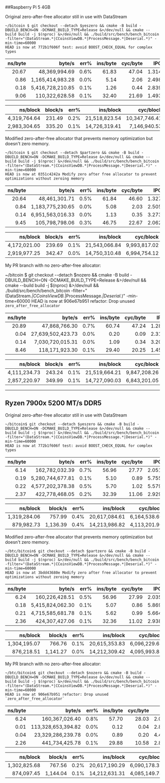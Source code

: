 ##Raspberry Pi 5 4GB

Original zero-after-free allocator still in use with DataStream

```console
~/bitcoin $ git checkout --detach $yeszero && cmake -B build -DBUILD_BENCH=ON -DCMAKE_BUILD_TYPE=Release &>/dev/null && cmake --build build -j $(nproc) &>/dev/null && ./build/src/bench/bench_bitcoin -filter="(DataStream.*|CCoinsViewDB.*|ProcessMessage.*|Deserial.*)" -min-time=60000
HEAD is now at 772b1f606f test: avoid BOOST_CHECK_EQUAL for complex types
```


|             ns/byte |              byte/s |    err% |        ins/byte |        cyc/byte |    IPC |       bra/byte |   miss% |     total | benchmark
|--------------------:|--------------------:|--------:|----------------:|----------------:|-------:|---------------:|--------:|----------:|:----------
|               20.67 |       48,369,994.69 |    0.6% |           61.83 |           47.04 |  1.314 |           8.87 |    0.8% |     68.71 | `CCoinsViewDBFlush`
|                0.86 |    1,165,414,983.28 |    0.0% |            5.14 |            2.06 |  2.498 |           1.04 |    0.0% |     66.01 | `DataStreamAlloc`
|                0.18 |    5,416,728,210.85 |    0.1% |            1.26 |            0.44 |  2.839 |           0.25 |    0.0% |     66.00 | `DataStreamSerializeScript`
|                9.06 |      110,322,628.58 |    0.1% |           32.40 |           21.69 |  1.493 |           6.06 |    0.7% |     66.09 | `ProcessMessageBlock`

|            ns/block |             block/s |    err% |       ins/block |       cyc/block |    IPC |      bra/block |   miss% |     total | benchmark
|--------------------:|--------------------:|--------:|----------------:|----------------:|-------:|---------------:|--------:|----------:|:----------
|        4,319,764.64 |              231.49 |    0.2% |   21,518,823.54 |   10,347,746.41 |  2.080 |   3,965,023.40 |    1.1% |     64.06 | `DeserializeAndCheckBlockTest`
|        2,983,304.65 |              335.20 |    0.1% |   14,726,319.41 |    7,146,940.53 |  2.061 |   2,622,747.10 |    0.7% |     66.04 | `DeserializeBlockTest`

Modified zero-after-free allocator that prevents memory optimization but doesn't
zero memory.

```console
~/bitcoin $ git checkout --detach $partzero && cmake -B build -DBUILD_BENCH=ON -DCMAKE_BUILD_TYPE=Release &>/dev/null && cmake --build build -j $(nproc) &>/dev/null && ./build/src/bench/bench_bitcoin -filter="(DataStream.*|CCoinsViewDB.*|ProcessMessage.*|Deserial.*)" -min-time=60000
HEAD is now at 0351c4242a Modify zero after free allocator to prevent optimizations without zeroing memory
```

|             ns/byte |              byte/s |    err% |        ins/byte |        cyc/byte |    IPC |       bra/byte |   miss% |     total | benchmark
|--------------------:|--------------------:|--------:|----------------:|----------------:|-------:|---------------:|--------:|----------:|:----------
|               20.64 |       48,461,301.71 |    0.5% |           61.84 |           46.60 |  1.327 |           8.87 |    0.8% |     68.28 | `CCoinsViewDBFlush`
|                0.84 |    1,183,775,230.65 |    0.0% |            5.08 |            2.03 |  2.505 |           1.02 |    0.0% |     66.02 | `DataStreamAlloc`
|                0.14 |    6,951,563,016.33 |    0.0% |            1.13 |            0.35 |  3.273 |           0.21 |    0.0% |     66.00 | `DataStreamSerializeScript`
|                9.45 |      105,798,798.06 |    0.3% |           46.75 |           22.67 |  2.062 |           8.46 |    0.5% |     66.14 | `ProcessMessageBlock`

|            ns/block |             block/s |    err% |       ins/block |       cyc/block |    IPC |      bra/block |   miss% |     total | benchmark
|--------------------:|--------------------:|--------:|----------------:|----------------:|-------:|---------------:|--------:|----------:|:----------
|        4,172,021.00 |              239.69 |    0.1% |   21,543,066.84 |    9,993,817.02 |  2.156 |   3,988,350.18 |    1.0% |     63.92 | `DeserializeAndCheckBlockTest`
|        2,919,977.25 |              342.47 |    0.0% |   14,750,310.48 |    6,994,754.12 |  2.109 |   2,646,087.06 |    0.5% |     66.07 | `DeserializeBlockTest`

My PR branch with no zero-after-free allocator:

~/bitcoin $ git checkout --detach $nozero && cmake -B build -DBUILD_BENCH=ON -DCMAKE_BUILD_TYPE=Release &>/dev/null && cmake --build build -j $(nproc) &>/dev/null && ./build/src/bench/bench_bitcoin -filter="(DataStream.*|CCoinsViewDB.*|ProcessMessage.*|Deserial.*)" -min-time=60000
HEAD is now at 906e67b951 refactor: Drop unused `zero_after_free_allocator`

|             ns/byte |              byte/s |    err% |        ins/byte |        cyc/byte |    IPC |       bra/byte |   miss% |     total | benchmark
|--------------------:|--------------------:|--------:|----------------:|----------------:|-------:|---------------:|--------:|----------:|:----------
|               20.89 |       47,868,766.30 |    0.7% |           60.74 |           47.24 |  1.286 |           9.12 |    0.9% |     69.52 | `CCoinsViewDBFlush`
|                0.04 |   27,639,502,423.73 |    0.0% |            0.20 |            0.09 |  2.312 |           0.04 |    0.0% |     66.02 | `DataStreamAlloc`
|                0.14 |    7,030,720,015.31 |    0.0% |            1.09 |            0.34 |  3.203 |           0.22 |    0.0% |     66.03 | `DataStreamSerializeScript`
|                8.46 |      118,171,923.30 |    0.1% |           29.40 |           20.25 |  1.452 |           5.06 |    0.8% |     66.06 | `ProcessMessageBlock`

|            ns/block |             block/s |    err% |       ins/block |       cyc/block |    IPC |      bra/block |   miss% |     total | benchmark
|--------------------:|--------------------:|--------:|----------------:|----------------:|-------:|---------------:|--------:|----------:|:----------
|        4,111,234.73 |              243.24 |    0.1% |   21,519,664.21 |    9,847,208.26 |  2.185 |   3,965,210.98 |    1.0% |     63.80 | `DeserializeAndCheckBlockTest`
|        2,857,220.97 |              349.99 |    0.1% |   14,727,090.03 |    6,843,201.05 |  2.152 |   2,622,831.00 |    0.5% |     65.95 | `DeserializeBlockTest`

--------------------


## Ryzen 7900x 5200 MT/s DDR5

Original zero-after-free allocator still in use with DataStream

```console
~/bitcoin$ git checkout --detach $yeszero && cmake -B build -DBUILD_BENCH=ON -DCMAKE_BUILD_TYPE=Release &>/dev/null && cmake --build build -j $(nproc) &>/dev/null && ./build/src/bench/bench_bitcoin -filter="(DataStream.*|CCoinsViewDB.*|ProcessMessage.*|Deserial.*)" -min-time=60000
HEAD is now at 772b1f606f test: avoid BOOST_CHECK_EQUAL for complex types
```

|             ns/byte |              byte/s |    err% |        ins/byte |        cyc/byte |    IPC |       bra/byte |   miss% |     total | benchmark
|--------------------:|--------------------:|--------:|----------------:|----------------:|-------:|---------------:|--------:|----------:|:----------
|                6.14 |      162,782,032.39 |    0.7% |           56.96 |           27.77 |  2.051 |           8.25 |    0.7% |     61.54 | `CCoinsViewDBFlush`
|                0.19 |    5,280,744,677.81 |    0.1% |            5.10 |            0.89 |  5.755 |           1.02 |    0.0% |     65.93 | `DataStreamAlloc`
|                0.22 |    4,577,202,378.38 |    0.5% |            5.70 |            1.02 |  5.579 |           1.16 |    0.1% |     66.27 | `DataStreamSerializeScript`
|                2.37 |      422,778,468.05 |    0.2% |           32.39 |           11.06 |  2.929 |           5.12 |    0.6% |     66.04 | `ProcessMessageBlock`

|            ns/block |             block/s |    err% |       ins/block |       cyc/block |    IPC |      bra/block |   miss% |     total | benchmark
|--------------------:|--------------------:|--------:|----------------:|----------------:|-------:|---------------:|--------:|----------:|:----------
|        1,319,284.06 |              757.99 |    0.4% |   20,617,084.61 |    6,164,538.66 |  3.344 |   3,706,003.42 |    0.7% |     65.82 | `DeserializeAndCheckBlockTest`
|          879,982.73 |            1,136.39 |    0.4% |   14,213,986.82 |    4,113,201.90 |  3.456 |   2,432,431.24 |    0.2% |     65.87 | `DeserializeBlockTest`

Modified zero-after-free allocator that prevents memory optimization but doesn't
zero memory.

```console
~/btc/bitcoin$ git checkout --detach $partzero && cmake -B build -DBUILD_BENCH=ON -DCMAKE_BUILD_TYPE=Release &>/dev/null && cmake --build build -j $(nproc) &>/dev/null && ./build/src/bench/bench_bitcoin -filter="(DataStream.*|CCoinsViewDB.*|ProcessMessage.*|Deserial.*)" -min-time=60000
HEAD is now at 3bdd43680e Modify zero after free allocator to prevent optimizations without zeroing memory
```

|             ns/byte |              byte/s |    err% |        ins/byte |        cyc/byte |    IPC |       bra/byte |   miss% |     total | benchmark
|--------------------:|--------------------:|--------:|----------------:|----------------:|-------:|---------------:|--------:|----------:|:----------
|                6.24 |      160,226,428.51 |    0.5% |           56.96 |           27.99 |  2.035 |           8.25 |    0.7% |     62.34 | `CCoinsViewDBFlush`
|                0.18 |    5,415,824,062.30 |    0.1% |            5.07 |            0.86 |  5.869 |           1.02 |    0.0% |     65.99 | `DataStreamAlloc`
|                0.21 |    4,715,585,681.78 |    0.1% |            5.62 |            0.99 |  5.664 |           1.14 |    0.1% |     65.93 | `DataStreamSerializeScript`
|                2.36 |      424,307,427.06 |    0.1% |           32.36 |           11.02 |  2.938 |           5.12 |    0.6% |     66.07 | `ProcessMessageBlock`

|            ns/block |             block/s |    err% |       ins/block |       cyc/block |    IPC |      bra/block |   miss% |     total | benchmark
|--------------------:|--------------------:|--------:|----------------:|----------------:|-------:|---------------:|--------:|----------:|:----------
|        1,304,195.07 |              766.76 |    0.1% |   20,615,353.83 |    6,096,229.68 |  3.382 |   3,705,797.43 |    0.7% |     66.01 | `DeserializeAndCheckBlockTest`
|          876,218.51 |            1,141.27 |    0.0% |   14,212,309.42 |    4,095,993.88 |  3.470 |   2,431,660.20 |    0.2% |     65.98 | `DeserializeBlockTest`

My PR branch with no zero-after-free allocator:

```console
~/btc/bitcoin$ git checkout --detach $nozero && cmake -B build -DBUILD_BENCH=ON -DCMAKE_BUILD_TYPE=Release &>/dev/null && cmake --build build -j $(nproc) &>/dev/null && ./build/src/bench/bench_bitcoin -filter="(DataStream.*|CCoinsViewDB.*|ProcessMessage.*|Deserial.*)" -min-time=60000
HEAD is now at 906e67b951 refactor: Drop unused `zero_after_free_allocator`
```

|             ns/byte |              byte/s |    err% |        ins/byte |        cyc/byte |    IPC |       bra/byte |   miss% |     total | benchmark
|--------------------:|--------------------:|--------:|----------------:|----------------:|-------:|---------------:|--------:|----------:|:----------
|                6.24 |      160,367,026.40 |    0.8% |           57.70 |           28.03 |  2.059 |           8.46 |    0.7% |     62.47 | `CCoinsViewDBFlush`
|                0.01 |  113,328,653,394.82 |    0.0% |            0.12 |            0.04 |  2.854 |           0.02 |    0.0% |     65.69 | `DataStreamAlloc`
|                0.04 |   23,329,286,239.78 |    0.0% |            0.89 |            0.20 |  4.454 |           0.19 |    0.0% |     64.00 | `DataStreamSerializeScript`
|                2.26 |      441,734,425.78 |    0.1% |           29.88 |           10.58 |  2.825 |           4.62 |    0.6% |     65.89 | `ProcessMessageBlock`

|            ns/block |             block/s |    err% |       ins/block |       cyc/block |    IPC |      bra/block |   miss% |     total | benchmark
|--------------------:|--------------------:|--------:|----------------:|----------------:|-------:|---------------:|--------:|----------:|:----------
|        1,302,825.68 |              767.56 |    0.2% |   20,617,190.29 |    6,090,178.32 |  3.385 |   3,706,032.36 |    0.7% |     65.93 | `DeserializeAndCheckBlockTest`
|          874,097.45 |            1,144.04 |    0.1% |   14,212,631.31 |    4,085,149.78 |  3.479 |   2,431,804.86 |    0.2% |     66.24 | `DeserializeBlockTest`

